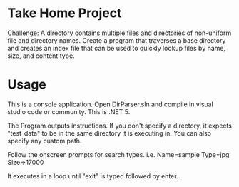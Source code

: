 # Take Home Project

Challenge: A directory contains multiple files and directories of non-uniform file and directory names. Create a program that traverses a base directory and creates an index file that can be used to quickly lookup files by name, size, and content type.

# Usage
This is a console application.  Open DirParser.sln and compile in visual studio code or community.  This is .NET 5.

The Program outputs instructions.  If you don't specify a directory, it expects "test_data" to be in the same directory it is executing in.  You can also specify any 
custom path.

Follow the onscreen prompts for search types.  i.e.
Name=sample
Type=jpg
Size=>17000

It executes in a loop until "exit" is typed followed by enter.



